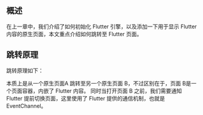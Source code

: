 ## 概述

在上一章中，我们介绍了如何初始化 Flutter 引擎，以及添加一下用于显示 Flutter 内容的原生页面，本文重点介绍如何跳转至 Flutter 页面。

## 跳转原理

跳转原理如下：

本质上是从一个原生页面A 跳转至另一个原生页面 B，不过区别在于，页面 B是一个页面容器，内嵌了 Flutter 内容。
同时当打开页面 B 之前，我们需要通知 Flutter 提前切换页面，这里使用了 Flutter 提供的通信机制，也就是 EventChannel。